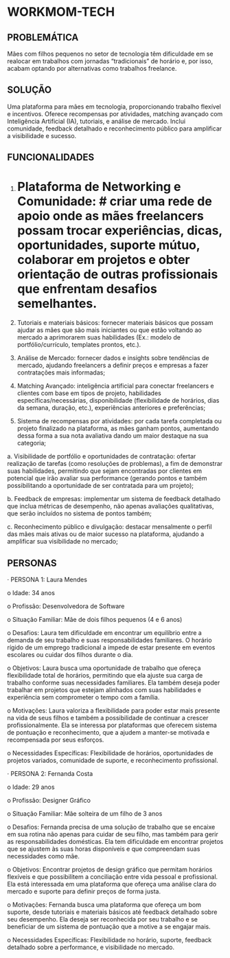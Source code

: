 # WORKMOM-TECH

## PROBLEMÁTICA
  
  Mães com filhos pequenos no setor de tecnologia têm dificuldade em se realocar em trabalhos com jornadas “tradicionais” de horário e, por isso, acabam optando por alternativas como trabalhos freelance.  

## SOLUÇÃO

  Uma plataforma para mães em tecnologia, proporcionando trabalho flexível e incentivos. Oferece recompensas por atividades, matching avançado com Inteligência Artificial (IA), tutoriais, e análise de mercado. Inclui comunidade, feedback detalhado e reconhecimento público para amplificar a visibilidade e sucesso.

## FUNCIONALIDADES

1.   # Plataforma de Networking e Comunidade: # criar uma rede de apoio onde as mães freelancers possam trocar experiências, dicas, oportunidades, suporte mútuo, colaborar em projetos e obter orientação de outras profissionais que enfrentam desafios semelhantes.

2.   Tutoriais e materiais básicos: fornecer materiais básicos que possam ajudar as mães que são mais iniciantes ou que estão voltando ao mercado a aprimorarem suas habilidades (Ex.: modelo de portfólio/currículo, templates prontos, etc.).

3.   Análise de Mercado: fornecer dados e insights sobre tendências de mercado, ajudando freelancers a definir preços e empresas a fazer contratações mais informadas;

4.   Matching Avançado: inteligência artificial para conectar freelancers e clientes com base em tipos de projeto, habilidades específicas/necessárias, disponibilidade (flexibilidade de horários, dias da semana, duração, etc.), experiências anteriores e preferências;

5.   Sistema de recompensas por atividades: por cada tarefa completada ou projeto finalizado na plataforma, as mães ganham pontos, aumentando dessa forma a sua nota avaliativa dando um maior destaque na sua categoria;

a.      Visibilidade de portfólio e oportunidades de contratação: ofertar realização de tarefas (como resoluções de problemas), a fim de demonstrar suas habilidades, permitindo que sejam encontradas por clientes em potencial que irão avaliar sua performance (gerando pontos e também possibilitando a oportunidade de ser contratada para um projeto);

b.      Feedback de empresas: implementar um sistema de feedback detalhado que inclua métricas de desempenho, não apenas avaliações qualitativas, que serão incluídos no sistema de pontos também;

c.      Reconhecimento público e divulgação: destacar mensalmente o perfil das mães mais ativas ou de maior sucesso na plataforma, ajudando a amplificar sua visibilidade no mercado;


## PERSONAS

·        PERSONA 1: Laura Mendes

o   Idade: 34 anos

o   Profissão: Desenvolvedora de Software

o   Situação Familiar: Mãe de dois filhos pequenos (4 e 6 anos)

o   Desafios: Laura tem dificuldade em encontrar um equilíbrio entre a demanda de seu trabalho e suas responsabilidades familiares. O horário rígido de um emprego tradicional a impede de estar presente em eventos escolares ou cuidar dos filhos durante o dia.

o   Objetivos: Laura busca uma oportunidade de trabalho que ofereça flexibilidade total de horários, permitindo que ela ajuste sua carga de trabalho conforme suas necessidades familiares. Ela também deseja poder trabalhar em projetos que estejam alinhados com suas habilidades e experiência sem comprometer o tempo com a família.

o   Motivações: Laura valoriza a flexibilidade para poder estar mais presente na vida de seus filhos e também a possibilidade de continuar a crescer profissionalmente. Ela se interessa por plataformas que oferecem sistema de pontuação e reconhecimento, que a ajudem a manter-se motivada e recompensada por seus esforços.

o   Necessidades Específicas: Flexibilidade de horários, oportunidades de projetos variados, comunidade de suporte, e reconhecimento profissional.

·        PERSONA 2: Fernanda Costa

o   Idade: 29 anos

o   Profissão: Designer Gráfico

o   Situação Familiar: Mãe solteira de um filho de 3 anos

o   Desafios: Fernanda precisa de uma solução de trabalho que se encaixe em sua rotina não apenas para cuidar de seu filho, mas também para gerir as responsabilidades domésticas. Ela tem dificuldade em encontrar projetos que se ajustem às suas horas disponíveis e que compreendam suas necessidades como mãe.

o   Objetivos: Encontrar projetos de design gráfico que permitam horários flexíveis e que possibilitem a conciliação entre vida pessoal e profissional. Ela está interessada em uma plataforma que ofereça uma análise clara do mercado e suporte para definir preços de forma justa.

o   Motivações: Fernanda busca uma plataforma que ofereça um bom suporte, desde tutoriais e materiais básicos até feedback detalhado sobre seu desempenho. Ela deseja ser reconhecida por seu trabalho e se beneficiar de um sistema de pontuação que a motive a se engajar mais.

o   Necessidades Específicas: Flexibilidade no horário, suporte, feedback detalhado sobre a performance, e visibilidade no mercado.
